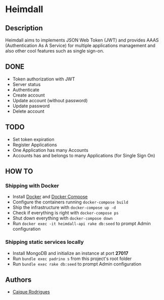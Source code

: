 # Heimdall

## Description
Heimdall aims to implements JSON Web Token (JWT) and provides AAAS (Authentication As A Service) for multiple applications management and also other cool features such as single sign-on.

## DONE
- Token authorization with JWT
- Server status
- Authenticate
- Create account
- Update account (without password)
- Update password
- Delete account

## TODO
- Set token expiration
- Register Applications
- One Application has many Accounts
- Accounts has and belongs to many Applications (for Single Sign On)

## HOW TO
### Shipping with Docker
- Install [Docker](https://www.docker.com) and [Docker Compose](https://docs.docker.com/compose/)
- Configure the containers running `docker-compose build`
- Ship the infrastructure with `docker-compose up -d`
- Check if everything is right with `docker-compose ps`
- Shut down everything with `docker-compose down`
- Run `docker exec -it heimdall-api rake db:seed` to prompt Admin configuration

### Shipping static services locally
- Install MongoDB and initialize an instance at port **27017**
- Run `bundle exec padrino s` from this project's root folder
- Run `bundle exec rake db:seed` to prompt Admin configuration

## Authors
- [Caique Rodrigues](http://caiquerodrigues.github.io)
